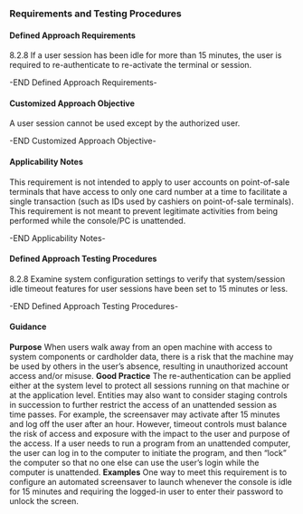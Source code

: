 ### Requirements and Testing Procedures

#### Defined Approach Requirements
8.2.8 If a user session has been idle for more than 15 minutes, the user is required to re-authenticate to re-activate the terminal or session.

-END Defined Approach Requirements- 
#### Customized Approach Objective
A user session cannot be used except by the authorized user.

-END Customized Approach Objective- 
#### Applicability Notes
This requirement is not intended to apply to user accounts on point-of-sale terminals that have access to only one card number at a time to facilitate a single transaction (such as IDs used by cashiers on point-of-sale terminals).
This requirement is not meant to prevent legitimate activities from being performed while the console/PC is unattended.

-END Applicability Notes- 
#### Defined Approach Testing Procedures
8.2.8 Examine system configuration settings to verify that system/session idle timeout features for user sessions have been set to 15 minutes or less.

-END Defined Approach Testing Procedures- 
#### Guidance
**Purpose**
When users walk away from an open machine with access to system components or cardholder data, there is a risk that the machine may be used by others in the user’s absence, resulting in unauthorized account access and/or misuse.
**Good Practice**
The re-authentication can be applied either at the system level to protect all sessions running on that machine or at the application level.
Entities may also want to consider staging controls in succession to further restrict the access of an unattended session as time passes. For example, the screensaver may activate after 15 minutes and log off the user after an hour.
However, timeout controls must balance the risk of access and exposure with the impact to the user and purpose of the access.
If a user needs to run a program from an unattended computer, the user can log in to the computer to initiate the program, and then “lock” the computer so that no one else can use the user’s login while the computer is unattended.
**Examples**
One way to meet this requirement is to configure an automated screensaver to launch whenever the console is idle for 15 minutes and requiring the logged-in user to enter their password to unlock the screen.